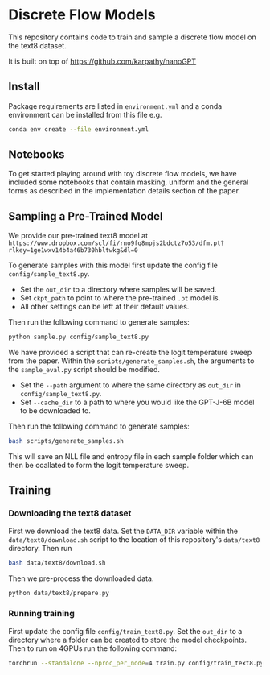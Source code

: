 
# Discrete Flow Models

This repository contains code to train and sample a discrete flow model on the
text8 dataset.

It is built on top of https://github.com/karpathy/nanoGPT


## Install

Package requirements are listed in `environment.yml` and a conda environment can
be installed from this file e.g.

```bash
conda env create --file environment.yml
```

## Notebooks

To get started playing around with toy discrete flow models, we have included
some notebooks that contain masking, uniform and the general forms as described
in the implementation details section of the paper.

## Sampling a Pre-Trained Model

We provide our pre-trained text8 model at `https://www.dropbox.com/scl/fi/rno9fq8mpjs2bdctz7o53/dfm.pt?rlkey=1ge1wxv14b4a46b730hbltwkg&dl=0`

To generate samples with this model first update the config file `config/sample_text8.py`.
- Set the `out_dir` to a directory where samples will be saved.
- Set `ckpt_path` to point to where the pre-trained `.pt` model is.
- All other settings can be left at their default values.

Then run the following command to generate samples:

```bash
python sample.py config/sample_text8.py
```

We have provided a script that can re-create the logit temperature sweep from the paper.
Within the `scripts/generate_samples.sh`, the arguments to the `sample_eval.py` script should be modified.
- Set the `--path` argument to where the same directory as `out_dir` in `config/sample_text8.py`.
- Set `--cache_dir` to a path to where you would like the GPT-J-6B model to be downloaded to.

Then run the following command to generate samples:

```bash
bash scripts/generate_samples.sh
```
This will save an NLL file and entropy file in each sample folder which can then be coallated to
form the logit temperature sweep.


## Training

### Downloading the text8 dataset
First we download the text8 data. Set the `DATA_DIR` variable within the `data/text8/download.sh` script
to the location of this repository's `data/text8` directory. Then run

```bash
bash data/text8/download.sh
```

Then we pre-process the downloaded data.
```bash
python data/text8/prepare.py
```

### Running training
First update the config file `config/train_text8.py`. Set the `out_dir` to a directory where a folder can be created 
to store the model checkpoints.
Then to run on 4GPUs run the following command:

```bash
torchrun --standalone --nproc_per_node=4 train.py config/train_text8.py
```
